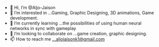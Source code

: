 - 👋 Hi, I’m @Aljo-Jaison
- 👀 I’m interested in ...Gaming, Graphic Designing, 3D animations, Game development. 
- 🌱 I’m currently learning ...the possibilities of using human neural networks in sync with gameplay
- 💞️ I’m looking to collaborate on ...game creation, graphic designing.
- 📫 How to reach me ...aljojaisonk1@gmail.com

<!---
Aljo-Jaison/Aljo-Jaison is a ✨ special ✨ repository because its `README.md` (this file) appears on your GitHub profile.
You can click the Preview link to take a look at your changes.
--->
